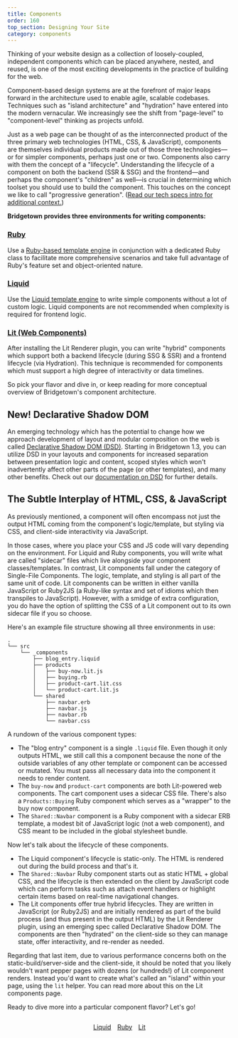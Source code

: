 ```yaml
---
title: Components
order: 160
top_section: Designing Your Site
category: components
---
```


Thinking of your website design as a collection of loosely-coupled, independent components which can be placed anywhere, nested, and reused, is one of the most exciting developments in the practice of building for the  web.

Component-based design systems are at the forefront of major leaps forward in the architecture used to enable agile, scalable codebases. Techniques such as "island architecture" and "hydration" have entered into the modern vernacular. We increasingly see the shift from "page-level" to "component-level" thinking as projects unfold.

Just as a web page can be thought of as the interconnected product of the three primary web technologies (HTML, CSS, & JavaScript), components are themselves individual products made out of those three technologies—or for simpler components, perhaps just one or two. Components also carry with them the concept of a "lifecycle". Understanding the lifecycle of a component on both the backend (SSR & SSG) and the frontend—and perhaps the component's "children" as well—is crucial in determining which toolset you should use to build the component. This touches on the concept we like to call "progressive generation". ([Read our tech specs intro for additional context.](/docs#more-about-the-tech-specs))

**Bridgetown provides three environments for writing components:**

### [Ruby](/docs/components/ruby)

Use a [Ruby-based template engine](/docs/template-engines/erb-and-beyond) in conjunction with a dedicated Ruby class to facilitate more comprehensive scenarios and take full advantage of Ruby's feature set and object-oriented nature.

### [Liquid](/docs/components/liquid)

Use the [Liquid template engine](/docs/template-engines/liquid) to write simple components without a lot of custom logic. Liquid components are not recommended when complexity is required for frontend logic.

### [Lit (Web Components)](/docs/components/lit)

After installing the Lit Renderer plugin, you can write "hybrid" components which support both a backend lifecycle (during SSG & SSR) and a frontend lifecycle (via Hydration). This technique is recommended for components which must support a high degree of interactivity or data timelines.

So pick your flavor and dive in, or keep reading for more conceptual overview of Bridgetown's component architecture.

## New! Declarative Shadow DOM

An emerging technology which has the potential to change how we approach development of layout and modular composition on the web is called [Declarative Shadow DOM (DSD)](/docs/content/dsd). Starting in Bridgetown 1.3, you can utilize DSD in your layouts and components for increased separation between presentation logic and content, scoped styles which won't inadvertently affect other parts of the page (or other templates), and many other benefits. Check out our [documentation on DSD](/docs/content/dsd) for further details.

## The Subtle Interplay of HTML, CSS, & JavaScript

As previously mentioned, a component will often encompass not just the output HTML coming from the component's logic/template, but styling via CSS, and client-side interactivity via JavaScript.

In those cases, where you place your CSS and JS code will vary depending on the environment. For Liquid and Ruby components, you will write what are called "sidecar" files which live alongside your component classes/templates. In contrast, Lit components fall under the category of Single-File Components. The logic, template, and styling is all part of the same unit of code. Lit components can be written in either vanilla JavaScript or Ruby2JS (a Ruby-like syntax and set of idioms which then transpiles to JavaScript). However, with a smidge of extra configuration, you do have the option of splitting the CSS of a Lit component out to its own sidecar file if you so choose.

Here's an example file structure showing all three environments in use:

```shell
.
└── src
    └── _components
        ├── blog_entry.liquid
        ├── products
        │   ├── buy-now.lit.js
        │   ├── buying.rb
        │   ├── product-cart.lit.css
        │   └── product-cart.lit.js
        └── shared
            ├── navbar.erb
            ├── navbar.js
            ├── navbar.rb
            └── navbar.css
```

A rundown of the various component types:

* The "blog entry" component is a single `.liquid` file. Even though it only outputs HTML, we still call this a component because the none of the outside variables of any other template or component can be accessed or mutated. You must pass all necessary data into the component it needs to render content.
* The `buy-now` and `product-cart` components are both Lit-powered web components. The cart component uses a sidecar CSS file. There's also a `Products::Buying` Ruby component which serves as a "wrapper" to the buy now component.
* The `Shared::Navbar` component is a Ruby component with a sidecar ERB template, a modest bit of JavaScript logic (not a web component), and CSS meant to be included in the global stylesheet bundle.

Now let's talk about the lifecycle of these components.

* The Liquid component's lifecycle is static-only. The HTML is rendered out during the build process and that's it.
* The `Shared::Navbar` Ruby component starts out as static HTML + global CSS, and the lifecycle is then extended on the client by JavaScript code which can perform tasks such as attach event handlers or highlight certain items based on real-time navigational changes.
* The Lit components offer true hybrid lifecycles. They are written in JavaScript (or Ruby2JS) and are initially rendered as part of the build process (and thus present in the output HTML) by the Lit Renderer plugin, using an emerging spec called Declarative Shadow DOM. The components are then "hydrated" on the client-side so they can manage state, offer interactivity, and re-render as needed.

Regarding that last item, due to various performance concerns both on the static-build/server-side and the client-side, it should be noted that you likely wouldn't want pepper pages with dozens (or hundreds!) of Lit component renders. Instead you'd want to create what's called an "island" within your page, using the `lit` helper. You can read more about this on the Lit components page.

Ready to dive more into a particular component flavor? Let's go!

<p style="margin-top:2em; display:flex; gap:1em; justify-content:center">
  <a href="/docs/components/liquid">
    <sl-button variant="primary" outline>
      Liquid
      <sl-icon slot="suffix" library="remixicon" name="arrows/arrow-right-s-fill"></sl-icon>
    </sl-button>
  </a>
  <a href="/docs/components/ruby">
    <sl-button variant="primary" outline>
      Ruby
      <sl-icon slot="suffix" library="remixicon" name="arrows/arrow-right-s-fill"></sl-icon>
    </sl-button>
  </a>
  <a href="/docs/components/lit">
    <sl-button variant="primary" outline>
      Lit
      <sl-icon slot="suffix" library="remixicon" name="arrows/arrow-right-s-fill"></sl-icon>
    </sl-button>
  </a>
</p>
